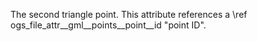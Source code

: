The second triangle point.
This attribute references a \ref ogs_file_attr__gml__points__point__id "point ID".
